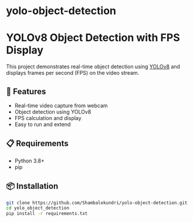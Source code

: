 # yolo-object-detection
# YOLOv8 Object Detection with FPS Display

This project demonstrates real-time object detection using [YOLOv8](https://github.com/ultralytics/ultralytics) and displays frames per second (FPS) on the video stream.

## 🚀 Features

- Real-time video capture from webcam
- Object detection using YOLOv8
- FPS calculation and display
- Easy to run and extend

## 📋 Requirements

- Python 3.8+
- pip

## 📦 Installation

```bash
git clone https://github.com/Shambalekundri/yolo-object-detection.git
cd yolo_object_detection
pip install -r requirements.txt
